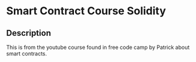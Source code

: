 # Smart Contract Course Solidity
## Description
This is from the youtube course found in free code camp by Patrick about smart contracts.
